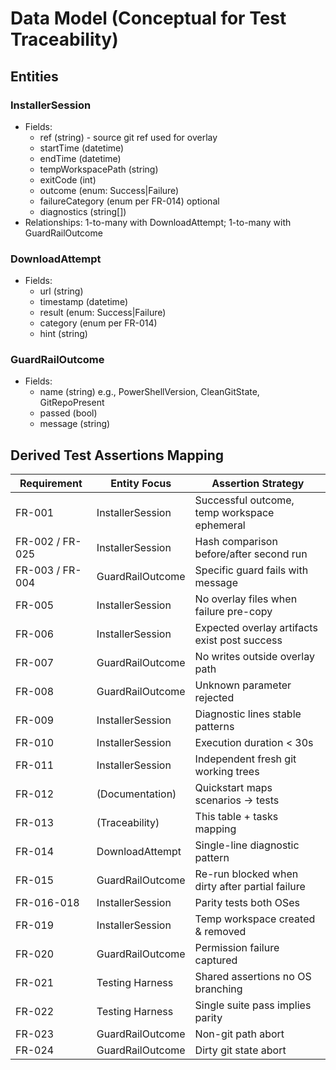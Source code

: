 # Data Model (Conceptual for Test Traceability)

## Entities

### InstallerSession
- Fields:
  - ref (string) - source git ref used for overlay
  - startTime (datetime)
  - endTime (datetime)
  - tempWorkspacePath (string)
  - exitCode (int)
  - outcome (enum: Success|Failure)
  - failureCategory (enum per FR-014) optional
  - diagnostics (string[])
- Relationships: 1-to-many with DownloadAttempt; 1-to-many with GuardRailOutcome

### DownloadAttempt
- Fields:
  - url (string)
  - timestamp (datetime)
  - result (enum: Success|Failure)
  - category (enum per FR-014)
  - hint (string)

### GuardRailOutcome
- Fields:
  - name (string) e.g., PowerShellVersion, CleanGitState, GitRepoPresent
  - passed (bool)
  - message (string)

## Derived Test Assertions Mapping
| Requirement | Entity Focus | Assertion Strategy |
|-------------|--------------|--------------------|
| FR-001 | InstallerSession | Successful outcome, temp workspace ephemeral |
| FR-002 / FR-025 | InstallerSession | Hash comparison before/after second run |
| FR-003 / FR-004 | GuardRailOutcome | Specific guard fails with message |
| FR-005 | InstallerSession | No overlay files when failure pre-copy |
| FR-006 | InstallerSession | Expected overlay artifacts exist post success |
| FR-007 | GuardRailOutcome | No writes outside overlay path |
| FR-008 | GuardRailOutcome | Unknown parameter rejected |
| FR-009 | InstallerSession | Diagnostic lines stable patterns |
| FR-010 | InstallerSession | Execution duration < 30s |
| FR-011 | InstallerSession | Independent fresh git working trees |
| FR-012 | (Documentation) | Quickstart maps scenarios -> tests |
| FR-013 | (Traceability) | This table + tasks mapping |
| FR-014 | DownloadAttempt | Single-line diagnostic pattern |
| FR-015 | GuardRailOutcome | Re-run blocked when dirty after partial failure |
| FR-016-018 | InstallerSession | Parity tests both OSes |
| FR-019 | InstallerSession | Temp workspace created & removed |
| FR-020 | GuardRailOutcome | Permission failure captured |
| FR-021 | Testing Harness | Shared assertions no OS branching |
| FR-022 | Testing Harness | Single suite pass implies parity |
| FR-023 | GuardRailOutcome | Non-git path abort |
| FR-024 | GuardRailOutcome | Dirty git state abort |
